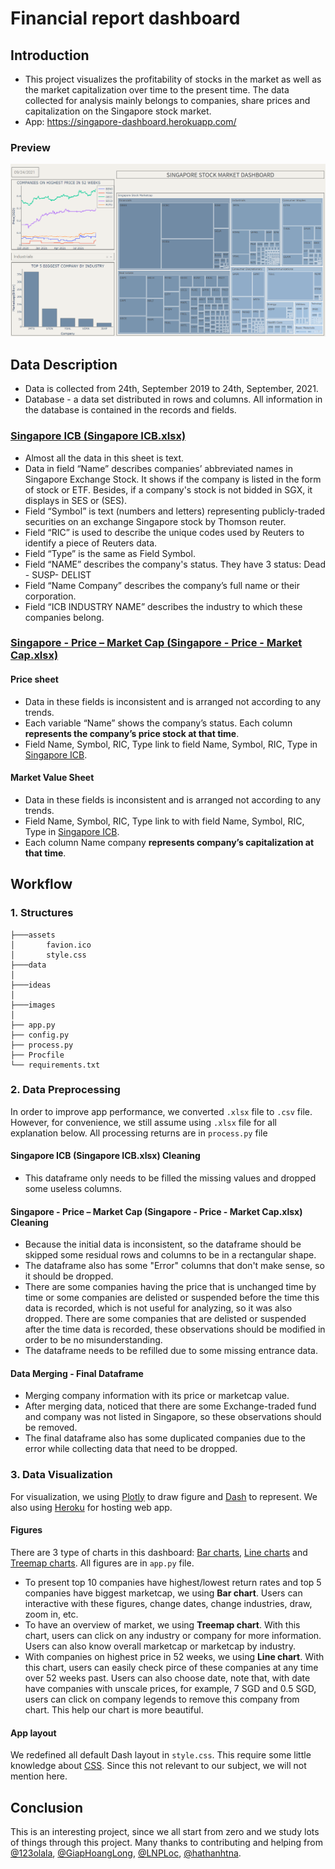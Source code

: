 # Financial report dashboard
## Introduction
- This project visualizes the profitability of stocks in the market as well as the market capitalization over time to the present time. The data collected for analysis  mainly belongs to companies, share prices and capitalization on the Singapore stock market.
- App: https://singapore-dashboard.herokuapp.com/
### Preview
![Dasboard](https://github.com/vuthanhdatt/financial-dasboard/blob/main/images/singapore.png)
## Data Description
- Data is collected from 24th, September 2019 to 24th, September, 2021.
- Database - a data set distributed in rows and columns. All information in the database is contained in the records and fields.
### [Singapore ICB (Singapore ICB.xlsx)](https://github.com/vuthanhdatt/financial-dasboard/blob/main/data/Singapore%20ICB.xlsx)
- Almost all the data in this sheet is text.
- Data in field “Name” describes companies’ abbreviated names in Singapore Exchange Stock. It shows if the company is listed in the form of stock or ETF. Besides, if a company's stock is not bidded in SGX, it displays in SES or (SES).
- Field “Symbol” is text (numbers and letters) representing publicly-traded securities on an exchange Singapore stock by Thomson reuter.
- Field “RIC” is used to describe the unique codes used by Reuters to identify a piece of Reuters data.
- Field “Type” is the same as Field Symbol.
- Field “NAME” describes the company's status. They have 3 status: Dead - SUSP- DELIST
- Field “Name Company” describes the company’s full name or their corporation.
- Field “ICB INDUSTRY NAME” describes the industry to which these companies belong.

### [Singapore -  Price – Market Cap (Singapore - Price - Market Cap.xlsx)](https://github.com/vuthanhdatt/financial-dasboard/blob/main/data/Singapore%20-%20Price%20-%20Market%20Cap.xlsx)
#### Price sheet
- Data in these fields is inconsistent and is arranged not according to any trends.
- Each variable “Name” shows the company’s status. Each column **represents the company’s price stock at that time**.
- Field Name, Symbol, RIC, Type link to field Name, Symbol, RIC, Type in [Singapore ICB](https://github.com/vuthanhdatt/financial-dasboard/blob/main/data/Singapore%20ICB.xlsx).
#### Market Value Sheet 
- Data in these fields is inconsistent and is arranged not according to any trends.
- Field Name, Symbol, RIC, Type link to with field Name, Symbol, RIC, Type in [Singapore ICB](https://github.com/vuthanhdatt/financial-dasboard/blob/main/data/Singapore%20ICB.xlsx).
- Each column Name company **represents company’s capitalization at that time**. 


## Workflow
### 1. Structures
```
├───assets
│       favion.ico
│       style.css
├───data
│
├───ideas
│
├───images
│
├── app.py        
├── config.py
├── process.py                 
├── Procfile           
└── requirements.txt
```

### 2. Data Preprocessing
In order to improve app performance, we converted ```.xlsx``` file to ```.csv``` file. However, for convenience, we still assume using ```.xlsx``` file for all explanation below. All processing returns are in ``process.py`` file

#### Singapore ICB (Singapore ICB.xlsx) Cleaning
- This dataframe only needs to be filled the missing values and dropped some useless columns.
#### Singapore -  Price – Market Cap (Singapore - Price - Market Cap.xlsx) Cleaning
- Because the initial data is inconsistent, so the dataframe should be skipped some residual rows and columns to be in a rectangular shape.
- The dataframe also has some "Error" columns that don't make sense, so it should be dropped.
- There are some companies having the price that is unchanged time by time or some companies are delisted or suspended before the time this data is recorded, which is not useful for analyzing, so it was also dropped. There are some companies that are delisted or suspended after the time data is recorded, these observations should be modified in order to be no misunderstanding.
- The dataframe needs to be refilled due to some missing entrance data.
#### Data Merging - Final Dataframe
- Merging company information with its price or marketcap value.
- After merging data, noticed that there are some Exchange-traded fund and company was not listed in Singapore, so these observations should be removed.
- The final dataframe also has some duplicated companies due to the error while collecting data that need to be dropped.
### 3. Data Visualization
For visualization, we using [Plotly](https://plotly.com/python/) to draw figure and [Dash](https://dash.plotly.com/) to represent. We also using [Heroku](https://heroku.com/) for hosting web app.
#### Figures
There are 3 type of charts in this dashboard: [Bar charts](https://plotly.com/python/bar-charts/), [Line charts](https://plotly.com/python/line-charts/) and [Treemap charts](https://plotly.com/python/treemaps/). All figures are in ``app.py`` file.

- To present top 10 companies have highest/lowest return rates and top 5 companies have biggest marketcap, we using **Bar chart**. Users can interactive with these figures, change dates, change industries, draw, zoom in, etc.
- To have an overview of market, we using **Treemap chart**. With this chart, users can click on any industry or company for more information. Users can also know overall marketcap or marketcap by industry.
- With companies on highest price in 52 weeks, we using **Line chart**. With this chart, users can easily check pirce of these companies at any time over 52 weeks past. Users can also choose date, note that, with date have companies with unscale prices, for example, 7 SGD and 0.5 SGD, users can click on company legends to remove this company from chart. This help our chart is more beautiful.
#### App layout

We redefined all default Dash layout in ``style.css``. This require some little knowledge about [CSS](https://en.wikipedia.org/wiki/CSS). Since this not relevant to our subject, we will not mention here.

## Conclusion
This is an interesting project, since we all start from zero and we study lots of things through this project. Many thanks to contributing and helping from [@123olala](https://github.com/123olala), [@GiapHoangLong](https://github.com/GiapHoangLong), [@LNPLoc](https://github.com/LNPLoc), [@hathanhtna](https://github.com/hathanhtna).
